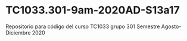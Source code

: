 # TC1033.301-9am-2020AD-S13a17
Repositorio para código del curso TC1033 grupo 301 Semestre Agosto-Diciembre 2020
